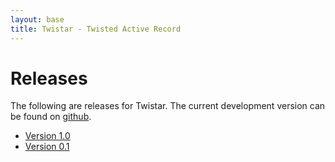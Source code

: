 ```yaml
---
layout: base
title: Twistar - Twisted Active Record
---
```

# Releases
The following are releases for Twistar.  The current development version can be found on [github](http://github.com/bmuller/twistar).

* [Version 1.0](releases/twistar-1.0.tar.gz)
* [Version 0.1](releases/twistar-0.1.tar.gz)
